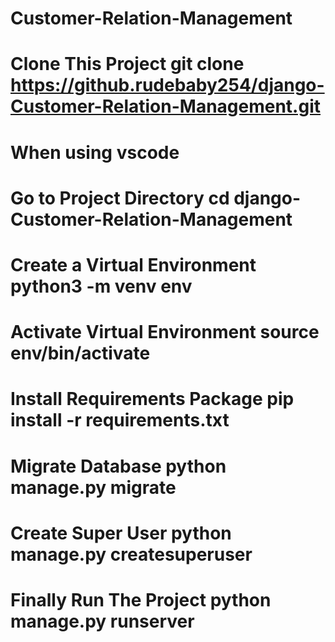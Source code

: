 # Customer-Relation-Management
# Clone This Project git clone https://github.rudebaby254/django-Customer-Relation-Management.git
# When using vscode
# Go to Project Directory cd django-Customer-Relation-Management
# Create a Virtual Environment python3 -m venv env
# Activate Virtual Environment source env/bin/activate
# Install Requirements Package pip install -r requirements.txt
# Migrate Database python manage.py migrate
# Create Super User python manage.py createsuperuser
# Finally Run The Project python manage.py runserver

